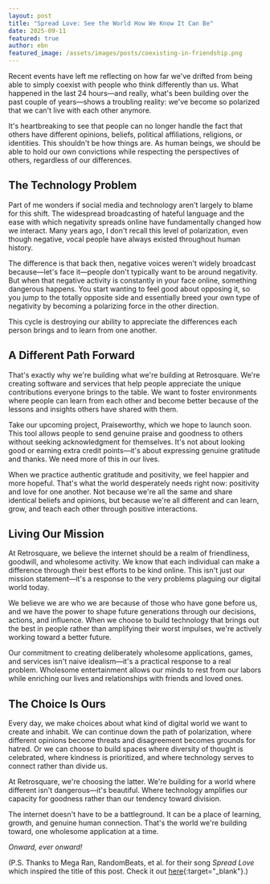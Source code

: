 ```yaml
---
layout: post
title: "Spread Love: See the World How We Know It Can Be"
date: 2025-09-11
featured: true
author: ebn
featured_image: /assets/images/posts/coexisting-in-friendship.png
---
```

Recent events have left me reflecting on how far we've drifted from being able to simply coexist with people who think differently than us. What happened in the last 24 hours—and really, what's been building over the past couple of years—shows a troubling reality: we've become so polarized that we can't live with each other anymore.

<!-- more -->

It's heartbreaking to see that people can no longer handle the fact that others have different opinions, beliefs, political affiliations, religions, or identities. This shouldn't be how things are. As human beings, we should be able to hold our own convictions while respecting the perspectives of others, regardless of our differences.

## The Technology Problem

Part of me wonders if social media and technology aren't largely to blame for this shift. The widespread broadcasting of hateful language and the ease with which negativity spreads online have fundamentally changed how we interact. Many years ago, I don't recall this level of polarization, even though negative, vocal people have always existed throughout human history.

The difference is that back then, negative voices weren't widely broadcast because—let's face it—people don't typically want to be around negativity. But when that negative activity is constantly in your face online, something dangerous happens. You start wanting to feel good about opposing it, so you jump to the totally opposite side and essentially breed your own type of negativity by becoming a polarizing force in the other direction.

This cycle is destroying our ability to appreciate the differences each person brings and to learn from one another.

## A Different Path Forward

That's exactly why we're building what we're building at Retrosquare. We're creating software and services that help people appreciate the unique contributions everyone brings to the table. We want to foster environments where people can learn from each other and become better because of the lessons and insights others have shared with them.

Take our upcoming project, Praiseworthy, which we hope to launch soon. This tool allows people to send genuine praise and goodness to others without seeking acknowledgment for themselves. It's not about looking good or earning extra credit points—it's about expressing genuine gratitude and thanks. We need more of this in our lives.

When we practice authentic gratitude and positivity, we feel happier and more hopeful. That's what the world desperately needs right now: positivity and love for one another. Not because we're all the same and share identical beliefs and opinions, but because we're all different and can learn, grow, and teach each other through positive interactions.

## Living Our Mission

At Retrosquare, we believe the internet should be a realm of friendliness, goodwill, and wholesome activity. We know that each individual can make a difference through their best efforts to be kind online. This isn't just our mission statement—it's a response to the very problems plaguing our digital world today.

We believe we are who we are because of those who have gone before us, and we have the power to shape future generations through our decisions, actions, and influence. When we choose to build technology that brings out the best in people rather than amplifying their worst impulses, we're actively working toward a better future.

Our commitment to creating deliberately wholesome applications, games, and services isn't naive idealism—it's a practical response to a real problem. Wholesome entertainment allows our minds to rest from our labors while enriching our lives and relationships with friends and loved ones.

## The Choice Is Ours

Every day, we make choices about what kind of digital world we want to create and inhabit. We can continue down the path of polarization, where different opinions become threats and disagreement becomes grounds for hatred. Or we can choose to build spaces where diversity of thought is celebrated, where kindness is prioritized, and where technology serves to connect rather than divide us.

At Retrosquare, we're choosing the latter. We're building for a world where different isn't dangerous—it's beautiful. Where technology amplifies our capacity for goodness rather than our tendency toward division.

The internet doesn't have to be a battleground. It can be a place of learning, growth, and genuine human connection. That's the world we're building toward, one wholesome application at a time.

*Onward, ever onward!*

(P.S. Thanks to Mega Ran, RandomBeats, et al. for their song _Spread Love_ which inspired the title of this post. Check it out [here](https://open.spotify.com/track/4oEzir8dDCJ22ZLj04vUs6?si=6fafd996075d4376){:target="_blank"}.)
